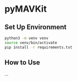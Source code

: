 # pyMAVKit

## Set Up Environment
```bash
python3 -m venv venv
source venv/bin/activate
pip install -r requirements.txt
```

## How to Use
...
